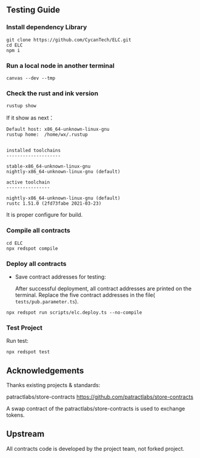 ## Testing Guide

### Install dependency Library

```shell
git clone https://github.com/CycanTech/ELC.git
cd ELC
npm i
```

### Run a local node in another terminal

```
canvas --dev --tmp
```

### Check the rust and ink version

```shell
rustup show
```
If it show as next：

```shell
Default host: x86_64-unknown-linux-gnu
rustup home:  /home/wx/.rustup


installed toolchains
--------------------

stable-x86_64-unknown-linux-gnu
nightly-x86_64-unknown-linux-gnu (default)

active toolchain
----------------

nightly-x86_64-unknown-linux-gnu (default)
rustc 1.51.0 (2fd73fabe 2021-03-23)
```
It is proper configure for build.

### Compile all contracts

```shell
cd ELC
npx redspot compile
```

### Deploy all contracts

- Save contract addresses for testing:

  After successful deployment, all contract addresses are printed on the terminal. Replace the five contract addresses in the file( `tests/pub.parameter.ts`).

```
npx redspot run scripts/elc.deploy.ts --no-compile 
```

### Test Project

Run test:

```shell
npx redspot test
```

## Acknowledgements

Thanks existing projects & standards:

patractlabs/store-contracts https://github.com/patractlabs/store-contracts

A swap contract of the patractlabs/store-contracts is used to exchange tokens.

## Upstream

All contracts code is developed by the project team, not forked project.

